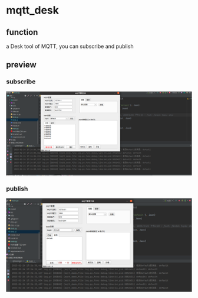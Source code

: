 # mqtt_desk

## function

a Desk tool of MQTT, you can subscribe and publish

## preview

### subscribe

![preview1](images/subscribe_prev2.png)

### publish

![preview2](images/publish_prev2.png)
